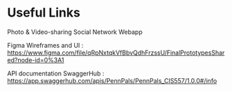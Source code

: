 # Useful Links

Photo &amp; Video-sharing Social Network Webapp 

Figma Wireframes and UI : https://www.figma.com/file/qRpNxtqkVfBbvQdhFrzssU/FinalPrototypesShared?node-id=0%3A1

API documentation SwaggerHub : https://app.swaggerhub.com/apis/PennPals/PennPals_CIS557/1.0.0#/info

